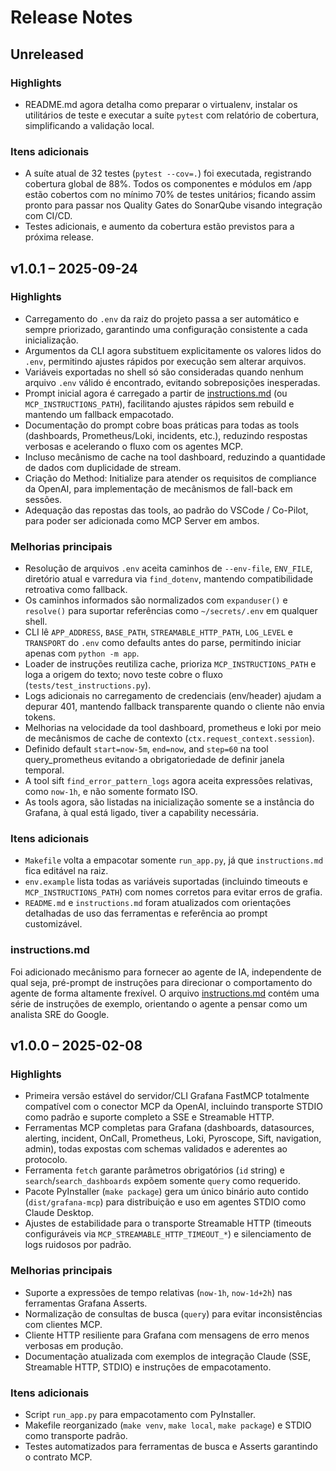 # Release Notes

## Unreleased

### Highlights
- README.md agora detalha como preparar o virtualenv, instalar os utilitários de teste e executar a suíte `pytest` com relatório de cobertura, simplificando a validação local.

### Itens adicionais
- A suíte atual de 32 testes (`pytest --cov=.`) foi executada, registrando cobertura global de 88%. Todos os componentes e módulos em /app estão cobertos com no mínimo 70% de testes unitários; ficando assim pronto para passar nos Quality Gates do SonarQube visando integração com CI/CD.
- Testes adicionais, e aumento da cobertura estão previstos para a próxima release.

## v1.0.1 – 2025-09-24

### Highlights
- Carregamento do `.env` da raiz do projeto passa a ser automático e sempre priorizado, garantindo uma configuração consistente a cada inicialização.
- Argumentos da CLI agora substituem explicitamente os valores lidos do `.env`, permitindo ajustes rápidos por execução sem alterar arquivos.
- Variáveis exportadas no shell só são consideradas quando nenhum arquivo `.env` válido é encontrado, evitando sobreposições inesperadas.
- Prompt inicial agora é carregado a partir de [instructions.md](./instructions.md) (ou `MCP_INSTRUCTIONS_PATH`), facilitando ajustes rápidos sem rebuild e mantendo um fallback empacotado.
- Documentação do prompt cobre boas práticas para todas as tools (dashboards, Prometheus/Loki, incidents, etc.), reduzindo respostas verbosas e acelerando o fluxo com os agentes MCP.
- Incluso mecânismo de cache na tool dashboard, reduzindo a quantidade de dados com duplicidade de stream.
- Criação do Method: Initialize para atender os requisitos de compliance da OpenAI, para implementação de mecânismos de fall-back em sessões.
- Adequação das repostas das tools, ao padrão do VSCode / Co-Pilot, para poder ser adicionada como MCP Server em ambos.

### Melhorias principais
- Resolução de arquivos `.env` aceita caminhos de `--env-file`, `ENV_FILE`, diretório atual e varredura via `find_dotenv`, mantendo compatibilidade retroativa como fallback.
- Os caminhos informados são normalizados com `expanduser()` e `resolve()` para suportar referências como `~/secrets/.env` em qualquer shell.
- CLI lê `APP_ADDRESS`, `BASE_PATH`, `STREAMABLE_HTTP_PATH`, `LOG_LEVEL` e `TRANSPORT` do `.env` como defaults antes do parse, permitindo iniciar apenas com `python -m app`.
- Loader de instruções reutiliza cache, prioriza `MCP_INSTRUCTIONS_PATH` e loga a origem do texto; novo teste cobre o fluxo (`tests/test_instructions.py`).
- Logs adicionais no carregamento de credenciais (env/header) ajudam a depurar 401, mantendo fallback transparente quando o cliente não envia tokens.
- Melhorias na velocidade da tool dashboard, prometheus e loki por meio de mecânismos de cache de contexto (`ctx.request_context.session`).
- Definido default `start=now-5m`, `end=now`, and `step=60` na tool query_prometheus evitando a obrigatoriedade de definir janela temporal.
- A tool sift `find_error_pattern_logs` agora aceita expressões relativas, como `now-1h`, e não somente formato ISO.
- As tools agora, são listadas na inicialização somente se a instância do Grafana, à qual está ligado, tiver a capability necessária.

### Itens adicionais
- `Makefile` volta a empacotar somente `run_app.py`, já que `instructions.md` fica editável na raiz.
- `env.example` lista todas as variáveis suportadas (incluindo timeouts e `MCP_INSTRUCTIONS_PATH`) com nomes corretos para evitar erros de grafia.
- `README.md` e `instructions.md` foram atualizados com orientações detalhadas de uso das ferramentas e referência ao prompt customizável.

### instructions.md
Foi adicionado mecânismo para fornecer ao agente de IA, independente de qual seja, pré-prompt de instruções para direcionar o comportamento do agente de forma altamente frexível. O arquivo [instructions.md](./instructions.md) contém uma série de instruções de exemplo, orientando o agente a pensar como um analista SRE do Google.

## v1.0.0 – 2025-02-08

### Highlights
- Primeira versão estável do servidor/CLI Grafana FastMCP totalmente compatível com o conector MCP da OpenAI, incluindo transporte STDIO como padrão e suporte completo a SSE e Streamable HTTP.
- Ferramentas MCP completas para Grafana (dashboards, datasources, alerting, incident, OnCall, Prometheus, Loki, Pyroscope, Sift, navigation, admin), todas expostas com schemas validados e aderentes ao protocolo.
- Ferramenta `fetch` garante parâmetros obrigatórios (`id` string) e `search`/`search_dashboards` expõem somente `query` como requerido.
- Pacote PyInstaller (`make package`) gera um único binário auto contido (`dist/grafana-mcp`) para distribuição e uso em agentes STDIO como Claude Desktop.
- Ajustes de estabilidade para o transporte Streamable HTTP (timeouts configuráveis via `MCP_STREAMABLE_HTTP_TIMEOUT_*`) e silenciamento de logs ruidosos por padrão.

### Melhorias principais
- Suporte a expressões de tempo relativas (`now-1h`, `now-1d+2h`) nas ferramentas Grafana Asserts.
- Normalização de consultas de busca (`query`) para evitar inconsistências com clientes MCP.
- Cliente HTTP resiliente para Grafana com mensagens de erro menos verbosas em produção.
- Documentação atualizada com exemplos de integração Claude (SSE, Streamable HTTP, STDIO) e instruções de empacotamento.

### Itens adicionais
- Script `run_app.py` para empacotamento com PyInstaller.
- Makefile reorganizado (`make venv`, `make local`, `make package`) e STDIO como transporte padrão.
- Testes automatizados para ferramentas de busca e Asserts garantindo o contrato MCP.
